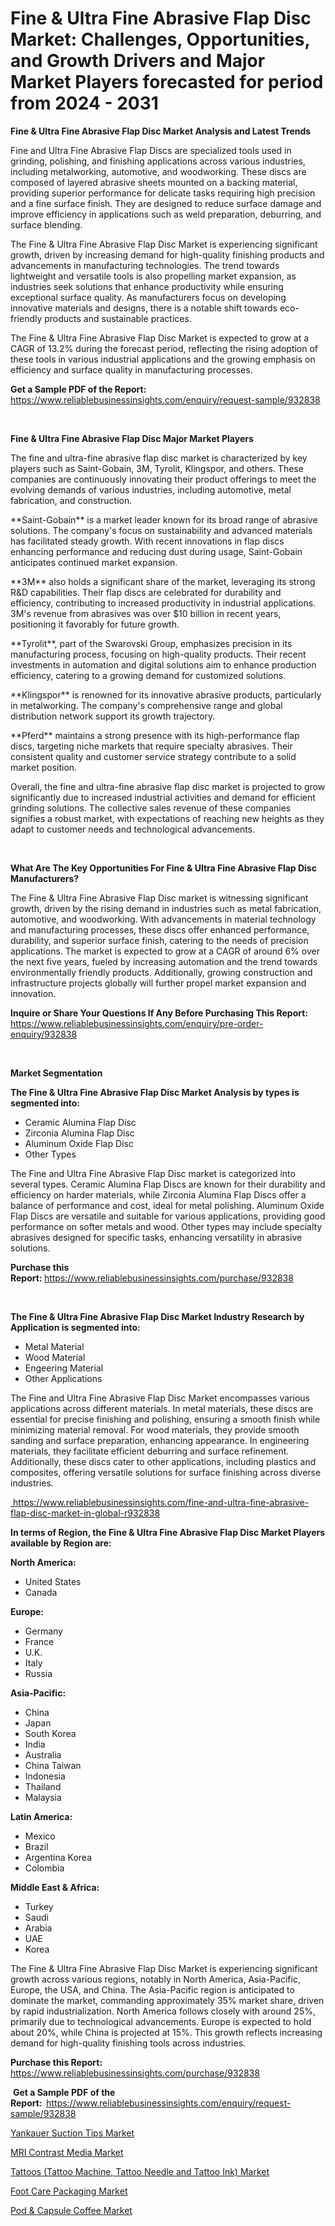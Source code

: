<p><h1>Fine & Ultra Fine Abrasive Flap Disc Market: Challenges, Opportunities, and Growth Drivers and Major Market Players forecasted for period from 2024 - 2031</h1></p><p><strong>Fine & Ultra Fine Abrasive Flap Disc Market Analysis and Latest Trends</strong></p>
<p><p>Fine and Ultra Fine Abrasive Flap Discs are specialized tools used in grinding, polishing, and finishing applications across various industries, including metalworking, automotive, and woodworking. These discs are composed of layered abrasive sheets mounted on a backing material, providing superior performance for delicate tasks requiring high precision and a fine surface finish. They are designed to reduce surface damage and improve efficiency in applications such as weld preparation, deburring, and surface blending.</p><p>The Fine & Ultra Fine Abrasive Flap Disc Market is experiencing significant growth, driven by increasing demand for high-quality finishing products and advancements in manufacturing technologies. The trend towards lightweight and versatile tools is also propelling market expansion, as industries seek solutions that enhance productivity while ensuring exceptional surface quality. As manufacturers focus on developing innovative materials and designs, there is a notable shift towards eco-friendly products and sustainable practices. </p><p>The Fine & Ultra Fine Abrasive Flap Disc Market is expected to grow at a CAGR of 13.2% during the forecast period, reflecting the rising adoption of these tools in various industrial applications and the growing emphasis on efficiency and surface quality in manufacturing processes.</p></p>
<p><strong>Get a Sample PDF of the Report:&nbsp;</strong> <a href="https://www.reliablebusinessinsights.com/enquiry/request-sample/932838?utm_campaign=97&utm_medium=2&utm_source=Github&utm_content=ia&utm_term=03122024&utm_id=fine-ultra-fine-abrasive-flap-disc">https://www.reliablebusinessinsights.com/enquiry/request-sample/932838</a></p>
<p>&nbsp;</p>
<p><strong>Fine & Ultra Fine Abrasive Flap Disc Major Market Players</strong></p>
<p><p>The fine and ultra-fine abrasive flap disc market is characterized by key players such as Saint-Gobain, 3M, Tyrolit, Klingspor, and others. These companies are continuously innovating their product offerings to meet the evolving demands of various industries, including automotive, metal fabrication, and construction.</p><p>**Saint-Gobain** is a market leader known for its broad range of abrasive solutions. The company's focus on sustainability and advanced materials has facilitated steady growth. With recent innovations in flap discs enhancing performance and reducing dust during usage, Saint-Gobain anticipates continued market expansion.</p><p>**3M** also holds a significant share of the market, leveraging its strong R&D capabilities. Their flap discs are celebrated for durability and efficiency, contributing to increased productivity in industrial applications. 3M's revenue from abrasives was over $10 billion in recent years, positioning it favorably for future growth.</p><p>**Tyrolit**, part of the Swarovski Group, emphasizes precision in its manufacturing process, focusing on high-quality products. Their recent investments in automation and digital solutions aim to enhance production efficiency, catering to a growing demand for customized solutions.</p><p>**Klingspor** is renowned for its innovative abrasive products, particularly in metalworking. The company's comprehensive range and global distribution network support its growth trajectory. </p><p>**Pferd** maintains a strong presence with its high-performance flap discs, targeting niche markets that require specialty abrasives. Their consistent quality and customer service strategy contribute to a solid market position.</p><p>Overall, the fine and ultra-fine abrasive flap disc market is projected to grow significantly due to increased industrial activities and demand for efficient grinding solutions. The collective sales revenue of these companies signifies a robust market, with expectations of reaching new heights as they adapt to customer needs and technological advancements.</p></p>
<p>&nbsp;</p>
<p><strong>What Are The Key Opportunities For Fine & Ultra Fine Abrasive Flap Disc Manufacturers?</strong></p>
<p><p>The Fine & Ultra Fine Abrasive Flap Disc market is witnessing significant growth, driven by the rising demand in industries such as metal fabrication, automotive, and woodworking. With advancements in material technology and manufacturing processes, these discs offer enhanced performance, durability, and superior surface finish, catering to the needs of precision applications. The market is expected to grow at a CAGR of around 6% over the next five years, fueled by increasing automation and the trend towards environmentally friendly products. Additionally, growing construction and infrastructure projects globally will further propel market expansion and innovation.</p></p>
<p><strong>Inquire or Share Your Questions If Any Before Purchasing This Report:</strong> <a href="https://www.reliablebusinessinsights.com/enquiry/pre-order-enquiry/932838?utm_campaign=97&utm_medium=2&utm_source=Github&utm_content=ia&utm_term=03122024&utm_id=fine-ultra-fine-abrasive-flap-disc">https://www.reliablebusinessinsights.com/enquiry/pre-order-enquiry/932838</a></p>
<p>&nbsp;</p>
<p><strong>Market Segmentation</strong></p>
<p><strong>The Fine & Ultra Fine Abrasive Flap Disc Market Analysis by types is segmented into:</strong></p>
<p><ul><li>Ceramic Alumina Flap Disc</li><li>Zirconia Alumina Flap Disc</li><li>Aluminum Oxide Flap Disc</li><li>Other Types</li></ul></p>
<p><p>The Fine and Ultra Fine Abrasive Flap Disc market is categorized into several types. Ceramic Alumina Flap Discs are known for their durability and efficiency on harder materials, while Zirconia Alumina Flap Discs offer a balance of performance and cost, ideal for metal polishing. Aluminum Oxide Flap Discs are versatile and suitable for various applications, providing good performance on softer metals and wood. Other types may include specialty abrasives designed for specific tasks, enhancing versatility in abrasive solutions.</p></p>
<p><strong>Purchase this Report:&nbsp;</strong><a href="https://www.reliablebusinessinsights.com/purchase/932838?utm_campaign=97&utm_medium=2&utm_source=Github&utm_content=ia&utm_term=03122024&utm_id=fine-ultra-fine-abrasive-flap-disc">https://www.reliablebusinessinsights.com/purchase/932838</a></p>
<p>&nbsp;</p>
<p><strong>The Fine & Ultra Fine Abrasive Flap Disc Market Industry Research by Application is segmented into:</strong></p>
<p><ul><li>Metal Material</li><li>Wood Material</li><li>Engeering Material</li><li>Other Applications</li></ul></p>
<p><p>The Fine and Ultra Fine Abrasive Flap Disc Market encompasses various applications across different materials. In metal materials, these discs are essential for precise finishing and polishing, ensuring a smooth finish while minimizing material removal. For wood materials, they provide smooth sanding and surface preparation, enhancing appearance. In engineering materials, they facilitate efficient deburring and surface refinement. Additionally, these discs cater to other applications, including plastics and composites, offering versatile solutions for surface finishing across diverse industries.</p></p>
<p><a href="https://www.reliablebusinessinsights.com/fine-and-ultra-fine-abrasive-flap-disc-market-in-global-r932838?utm_campaign=97&utm_medium=2&utm_source=Github&utm_content=ia&utm_term=03122024&utm_id=fine-ultra-fine-abrasive-flap-disc">&nbsp;https://www.reliablebusinessinsights.com/fine-and-ultra-fine-abrasive-flap-disc-market-in-global-r932838</a></p>
<p><strong>In terms of Region, the Fine & Ultra Fine Abrasive Flap Disc Market Players available by Region are:</strong></p>
<p>
    <p> <strong> North America: </strong>
        <ul>
            <li>United States</li>
            <li>Canada</li>
        </ul>
        </p> 
    <p> <strong> Europe: </strong>
        <ul>
            <li>Germany</li>
            <li>France</li>
            <li>U.K.</li>
            <li>Italy</li>
            <li>Russia</li>
        </ul>
        </p> 
    <p> <strong> Asia-Pacific: </strong>
        <ul>
            <li>China</li>
            <li>Japan</li>
            <li>South Korea</li>
            <li>India</li>
            <li>Australia</li>
            <li>China Taiwan</li>
            <li>Indonesia</li>
            <li>Thailand</li>
            <li>Malaysia</li>
        </ul>
        </p> 
    <p> <strong> Latin America: </strong>
        <ul>
            <li>Mexico</li>
            <li>Brazil</li>
            <li>Argentina Korea</li>
            <li>Colombia</li>
        </ul>
        </p> 
    <p> <strong> Middle East & Africa: </strong>
        <ul>
            <li>Turkey</li>
            <li>Saudi</li>
            <li>Arabia</li>
            <li>UAE</li>
            <li>Korea</li>
        </ul>
    </p>
    </p>
<p><p>The Fine & Ultra Fine Abrasive Flap Disc Market is experiencing significant growth across various regions, notably in North America, Asia-Pacific, Europe, the USA, and China. The Asia-Pacific region is anticipated to dominate the market, commanding approximately 35% market share, driven by rapid industrialization. North America follows closely with around 25%, primarily due to technological advancements. Europe is expected to hold about 20%, while China is projected at 15%. This growth reflects increasing demand for high-quality finishing tools across industries.</p></p>
<p><strong>Purchase this Report: </strong><a href="https://www.reliablebusinessinsights.com/purchase/932838?utm_campaign=97&utm_medium=2&utm_source=Github&utm_content=ia&utm_term=03122024&utm_id=fine-ultra-fine-abrasive-flap-disc">https://www.reliablebusinessinsights.com/purchase/932838</a></p>
<p>&nbsp;<strong>Get a Sample PDF of the Report:&nbsp;&nbsp;</strong><a href="https://www.reliablebusinessinsights.com/enquiry/request-sample/932838?utm_campaign=97&utm_medium=2&utm_source=Github&utm_content=ia&utm_term=03122024&utm_id=fine-ultra-fine-abrasive-flap-disc">https://www.reliablebusinessinsights.com/enquiry/request-sample/932838</a></p>
<p><strong></strong></p>
<p><p><a href="https://www.linkedin.com/pulse/in-depth-analysis-yankauer-suction-tips-market-growth-drivers-0gjze?utm_campaign=97&utm_medium=2&utm_source=Github&utm_content=ia&utm_term=03122024&utm_id=fine-ultra-fine-abrasive-flap-disc">Yankauer Suction Tips Market</a></p><p><a href="https://www.linkedin.com/pulse/recent-analysis-mri-contrast-media-market-trends-share-sales-4vgue?utm_campaign=97&utm_medium=2&utm_source=Github&utm_content=ia&utm_term=03122024&utm_id=fine-ultra-fine-abrasive-flap-disc">MRI Contrast Media Market</a></p><p><a href="https://issuu.com/reportprime-2/docs/tattoos-tattoo-machine-tattoo-needle-and-tattoo-in?utm_campaign=97&utm_medium=2&utm_source=Github&utm_content=ia&utm_term=03122024&utm_id=fine-ultra-fine-abrasive-flap-disc">Tattoos (Tattoo Machine, Tattoo Needle and Tattoo Ink) Market</a></p><p><a href="https://github.com/stephaniwo144/Market-Research-Report-List-1/blob/main/foot-care-packaging-market.md?utm_campaign=97&utm_medium=2&utm_source=Github&utm_content=ia&utm_term=03122024&utm_id=fine-ultra-fine-abrasive-flap-disc">Foot Care Packaging Market</a></p><p><a href="https://issuu.com/reportprime-2/docs/pod-capsule-coffee-market-size-2030.pptx?utm_campaign=97&utm_medium=2&utm_source=Github&utm_content=ia&utm_term=03122024&utm_id=fine-ultra-fine-abrasive-flap-disc">Pod & Capsule Coffee Market</a></p></p>